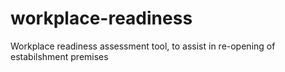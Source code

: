 # workplace-readiness
Workplace readiness assessment tool, to assist in re-opening of estabilshment premises

